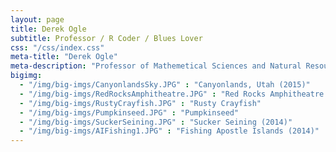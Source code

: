 ```yaml
---
layout: page
title: Derek Ogle
subtitle: Professor / R Coder / Blues Lover
css: "/css/index.css"
meta-title: "Derek Ogle"
meta-description: "Professor of Mathemetical Sciences and Natural Resources at Northland College."
bigimg:
  - "/img/big-imgs/CanyonlandsSky.JPG" : "Canyonlands, Utah (2015)"
  - "/img/big-imgs/RedRocksAmphitheatre.JPG" : "Red Rocks Amphitheatre (2015)"
  - "/img/big-imgs/RustyCrayfish.JPG" : "Rusty Crayfish"
  - "/img/big-imgs/Pumpkinseed.JPG" : "Pumpkinseed"
  - "/img/big-imgs/SuckerSeining.JPG" : "Sucker Seining (2014)"
  - "/img/big-imgs/AIFishing1.JPG" : "Fishing Apostle Islands (2014)"
---
```


